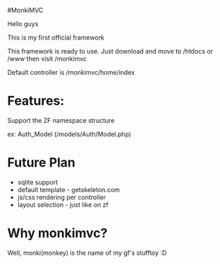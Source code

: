 #MonkiMVC


Hello guys

This is my first official framework

This framework is ready to use.
Just download and move to /htdocs or /www then visit /monkimvc

Default controller is /monkimvc/home/index

# Features:
Support the ZF namespace structure

ex: 
Auth_Model (/models/Auth/Model.php)


# Future Plan
- sqlite support
- default template - getskeleton.com
- js/css rendering per controller
- layout selection - just like on zf



# Why monkimvc?
Well, monki(monkey) is the name of my gf's stufftoy :D